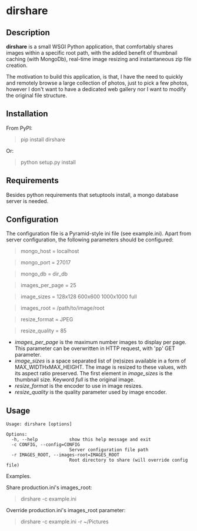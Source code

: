 dirshare
========

Description
-----------
**dirshare** is a small WSGI Python application, that comfortably shares images within a specific root path, with the added benefit of thumbnail caching (with MongoDb), real-time image resizing and instantaneous zip file creation.

The motivation to build this application, is that, I have the need to quickly and remotely browse a large collection of photos, just to pick a few photos, however I don't want to have a dedicated web gallery nor I want to modify the original file structure.


Installation
------------

From PyPI:
> pip install dirshare

Or:
> python setup.py install


Requirements
------------
Besides python requirements that setuptools install, a mongo database server is needed.


Configuration
-------------
The configuration file is a Pyramid-style ini file (see example.ini). Apart from server configuration, the following parameters should be configured:
> mongo_host = localhost

> mongo_port = 27017

> mongo_db = dir_db

> images_per_page = 25

> image_sizes = 128x128 600x600 1000x1000 full

> images_root = /path/to/image/root

> resize_format = JPEG

> resize_quality = 85

* _images\_per\_page_ is the maximum number images to display per page. This parameter can be overwritten in HTTP request, with 'pp' GET parameter.  
* _image\_sizes_ is a space separated list of (re)sizes available in a form of MAX\_WIDTHxMAX\_HEIGHT. The image is resized to these values, with its aspect ratio preserved. The first element in _image\_sizes_ is the thumbnail size. Keyword _full_ is the original image.
* _resize\_format_ is the encoder to use in image resizes.
* _resize\_quality_ is the quality parameter used by image encoder.


Usage
-----
    Usage: dirshare [options]

    Options:
      -h, --help            show this help message and exit
      -c CONFIG, --config=CONFIG
                            Server configuration file path
      -r IMAGES_ROOT, --images-root=IMAGES_ROOT
                            Root directory to share (will override config file)



Examples.

Share production.ini's images_root:
> dirshare -c example.ini

Override production.ini's images_root parameter:
> dirshare -c example.ini -r ~/Pictures
